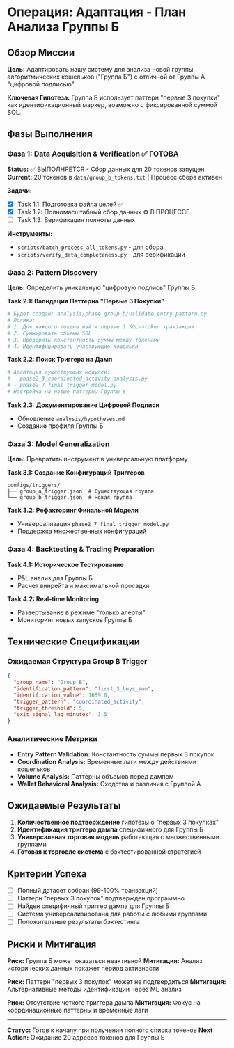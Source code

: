 # Операция: Адаптация - План Анализа Группы Б

## Обзор Миссии

**Цель:** Адаптировать нашу систему для анализа новой группы алгоритмических кошельков ("Группа Б") с отличной от Группы А "цифровой подписью".

**Ключевая Гипотеза:** Группа Б использует паттерн "первые 3 покупки" как идентификационный маркер, возможно с фиксированной суммой SOL.

## Фазы Выполнения

### Фаза 1: Data Acquisition & Verification ✅ ГОТОВА

**Status:** ✅ ВЫПОЛНЯЕТСЯ - Сбор данных для 20 токенов запущен  
**Current:** 20 токенов в `data/group_b_tokens.txt` | Процесс сбора активен

**Задачи:**
- [x] Task 1.1: Подготовка файла целей ✅
- [x] Task 1.2: Полномасштабный сбор данных ⚙️ В ПРОЦЕССЕ  
- [ ] Task 1.3: Верификация полноты данных

**Инструменты:**
- `scripts/batch_process_all_tokens.py` - для сбора
- `scripts/verify_data_completeness.py` - для верификации

### Фаза 2: Pattern Discovery

**Цель:** Определить уникальную "цифровую подпись" Группы Б

**Task 2.1: Валидация Паттерна "Первые 3 Покупки"**
```python
# Будет создан: analysis/phase_group_b/validate_entry_pattern.py
# Логика:
# 1. Для каждого токена найти первые 3 SOL->token транзакции
# 2. Суммировать объемы SOL 
# 3. Проверить константность суммы между токенами
# 4. Идентифицировать участвующие кошельки
```

**Task 2.2: Поиск Триггера на Дамп**
```python
# Адаптация существующих модулей:
# - phase2_3_coordinated_activity_analysis.py
# - phase2_7_final_trigger_model.py
# Настройка на новые паттерны Группы Б
```

**Task 2.3: Документирование Цифровой Подписи**
- Обновление `analysis/hypotheses.md`
- Создание профиля Группы Б

### Фаза 3: Model Generalization  

**Цель:** Превратить инструмент в универсальную платформу

**Task 3.1: Создание Конфигураций Триггеров**
```
configs/triggers/
├── group_a_trigger.json  # Существующая группа
└── group_b_trigger.json  # Новая группа
```

**Task 3.2: Рефакторинг Финальной Модели**
- Универсализация `phase2_7_final_trigger_model.py`
- Поддержка множественных конфигураций

### Фаза 4: Backtesting & Trading Preparation

**Task 4.1: Историческое Тестирование**
- P&L анализ для Группы Б
- Расчет винрейта и максимальной просадки

**Task 4.2: Real-time Monitoring**
- Развертывание в режиме "только алерты"
- Мониторинг новых запусков Группы Б

## Технические Спецификации

### Ожидаемая Структура Group B Trigger
```json
{
  "group_name": "Group B",
  "identification_pattern": "first_3_buys_sum",
  "identification_value": 1659.0,
  "trigger_pattern": "coordinated_activity", 
  "trigger_threshold": 5,
  "exit_signal_lag_minutes": 3.5
}
```

### Аналитические Метрики
- **Entry Pattern Validation:** Константность суммы первых 3 покупок
- **Coordination Analysis:** Временные лаги между действиями кошельков
- **Volume Analysis:** Паттерны объемов перед дампом
- **Wallet Behavioral Analysis:** Сходства и различия с Группой А

## Ожидаемые Результаты

1. **Количественное подтверждение** гипотезы о "первых 3 покупках"
2. **Идентификация триггера дампа** специфичного для Группы Б
3. **Универсальная торговая модель** работающая с множественными группами
4. **Готовая к торговле система** с бэктестированной стратегией

## Критерии Успеха

- [ ] Полный датасет собран (99-100% транзакций)
- [ ] Паттерн "первых 3 покупок" подтвержден программно
- [ ] Найден специфичный триггер дампа для Группы Б  
- [ ] Система универсализирована для работы с любыми группами
- [ ] Положительные результаты бэктестинга

## Риски и Митигация

**Риск:** Группа Б может оказаться неактивной
**Митигация:** Анализ исторических данных покажет период активности

**Риск:** Паттерн "первых 3 покупок" может не подтвердиться
**Митигация:** Альтернативные методы идентификации через ML анализ

**Риск:** Отсутствие четкого триггера дампа
**Митигация:** Фокус на координационные паттерны и временные лаги

---

**Статус:** Готов к началу при получении полного списка токенов
**Next Action:** Ожидание 20 адресов токенов для Группы Б 